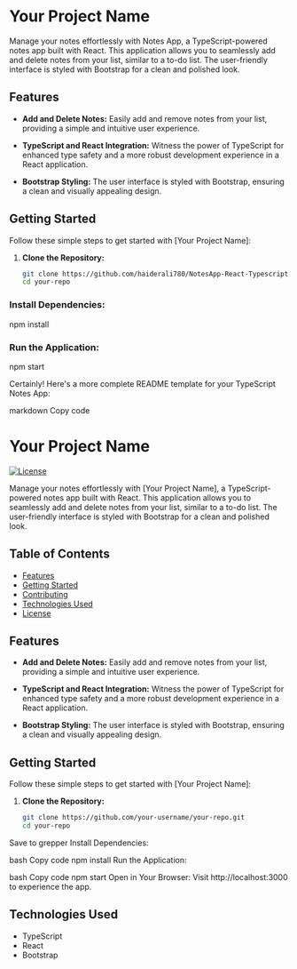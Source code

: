 # Your Project Name



Manage your notes effortlessly with Notes App, a TypeScript-powered notes app built with React. This application allows you to seamlessly add and delete notes from your list, similar to a to-do list. The user-friendly interface is styled with Bootstrap for a clean and polished look.



## Features

- **Add and Delete Notes:** Easily add and remove notes from your list, providing a simple and intuitive user experience.

- **TypeScript and React Integration:** Witness the power of TypeScript for enhanced type safety and a more robust development experience in a React application.

- **Bootstrap Styling:** The user interface is styled with Bootstrap, ensuring a clean and visually appealing design.

## Getting Started

Follow these simple steps to get started with [Your Project Name]:

1. **Clone the Repository:**
   ```bash
   git clone https://github.com/haiderali780/NotesApp-React-Typescript.git
   cd your-repo
### Install Dependencies:
npm install
### Run the Application:
npm start



Certainly! Here's a more complete README template for your TypeScript Notes App:

markdown
Copy code
# Your Project Name

[![License](https://img.shields.io/badge/license-MIT-blue.svg)](LICENSE.md)

Manage your notes effortlessly with [Your Project Name], a TypeScript-powered notes app built with React. This application allows you to seamlessly add and delete notes from your list, similar to a to-do list. The user-friendly interface is styled with Bootstrap for a clean and polished look.

## Table of Contents

- [Features](#features)
- [Getting Started](#getting-started)
- [Contributing](#contributing)
- [Technologies Used](#technologies-used)
- [License](#license)

## Features

- **Add and Delete Notes:** Easily add and remove notes from your list, providing a simple and intuitive user experience.

- **TypeScript and React Integration:** Witness the power of TypeScript for enhanced type safety and a more robust development experience in a React application.

- **Bootstrap Styling:** The user interface is styled with Bootstrap, ensuring a clean and visually appealing design.

## Getting Started

Follow these simple steps to get started with [Your Project Name]:

1. **Clone the Repository:**
   ```bash
   git clone https://github.com/your-username/your-repo.git
   cd your-repo
Save to grepper
Install Dependencies:

bash
Copy code
npm install
Run the Application:

bash
Copy code
npm start
Open in Your Browser:
Visit http://localhost:3000 to experience the app.



## Technologies Used
- TypeScript
- React
- Bootstrap
